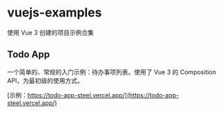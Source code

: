 # vuejs-examples

使用 Vue 3 创建的项目示例合集

## Todo App

一个简单的、常规的入门示例：待办事项列表。使用了 Vue 3 的 Composition API，为最初级的使用方式。

[示例：https://todo-app-steel.vercel.app/](https://todo-app-steel.vercel.app/)
